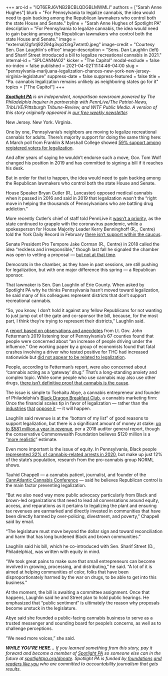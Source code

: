 +++
arc-id = "IQT6ERJ6VNB2BCBLQDGBLMWMLI"
authors = ["Sarah Anne Hughes"]
blurb = "For Pennsylvania to legalize cannabis, the idea would need to gain backing among the Republican lawmakers who control both the state House and Senate."
byline = "Sarah Anne Hughes of Spotlight PA"
description = "For Pennsylvania to legalize cannabis, the idea would need to gain backing among the Republican lawmakers who control both the state House and Senate."
image = "external/2gfxtj92294g3vp2t3rg7wtmt0.jpeg"
image-credit = "Courtesy Sen. Dan Laughlin's office"
image-description = "Sens. Dan Laughlin (left) and Sharif Street introduced a bill to legalize recreational cannabis in 2021."
internal-id = "SPLCANNA02"
kicker = "The Capitol"
modal-exclude = false
no-index = false
published = 2021-04-02T11:14:46-04:00
slug = "pennsylvania-marijuana-legalization-chances-new-york-new-jersey-virginia-legislature"
suppress-date = false
suppress-featured = false
title = "Pa. cannabis legalization remains unlikely as neighboring states go for it"
topics = ["The Capitol"]
+++

<a href="https://www.spotlightpa.org/"><i><b>Spotlight PA</b></i></a><i> is an independent, nonpartisan newsroom powered by The Philadelphia Inquirer in partnership with PennLive/The Patriot-News, TribLIVE/Pittsburgh Tribune-Review, and WITF Public Media. A version of this story originally appeared in </i><a href="https://www.spotlightpa.org/newsletters"><i>our free weekly newsletter</i></a><i>.</i>

New Jersey. New York. Virginia.

One by one, Pennsylvania’s neighbors are moving to legalize recreational cannabis for adults. There’s majority support for doing the same thing here: A March poll from Franklin &amp; Marshall College showed <a href="https://www.fandm.edu/uploads/files/200017560246277019-fmmarch2021-topline.pdf">59% support among registered voters for legalization</a>.

And after years of saying he wouldn’t endorse such a move, Gov. Tom Wolf changed his position in 2019 and has committed to signing a bill if it reaches his desk.

But in order for that to happen, the idea would need to gain backing among the Republican lawmakers who control both the state House and Senate.

<script src="https://www.spotlightpa.org/embed.js" async></script><div data-spl-embed-version="1" data-spl-src="https://www.spotlightpa.org/embeds/newsletter/"></div>

House Speaker Bryan Cutler (R., Lancaster) opposed medical cannabis when it passed in 2016 and said in 2019 that legalization wasn’t the “right move in helping the thousands of Pennsylvanians who are battling drug addiction.”

More recently Cutler’s chief of staff told PennLive it <a href="https://www.pennlive.com/politics/2020/08/wolf-calls-for-legalizing-marijuana-for-adult-recreational-use-in-pa-but-top-gop-lawmakers-say-its-a-pipe-dream.html">wasn’t a priority</a>, as the state continued to grapple with the coronavirus pandemic, while a spokesperson for House Majority Leader Kerry Benninghoff (R,., Centre) told the York Daily Record in February <a href="https://www.ydr.com/story/news/2021/02/25/marijuana-has-been-legalized-many-states-why-pa-hasnt-joined-them/4513018001/">there isn’t support within the caucus</a>.

Senate President Pro Tempore Jake Corman (R., Centre) in 2018 called the idea “reckless and irresponsible,” though last fall he signaled the chamber was open to vetting a proposal — <a href="https://web.archive.org/web/20221022211703/https://www.senatorcorman.com/2020/09/03/corman-says-movement-on-legalizing-marijuana-should-not-be-expected-this-fall/">but not at that time</a>.

Democrats in the chamber, as they have in past sessions, are still pushing for legalization, but with one major difference this spring — a Republican sponsor.

That lawmaker is Sen. Dan Laughlin of Erie County. When asked by Spotlight PA why he thinks Pennsylvania hasn’t moved toward legalization, he said many of his colleagues represent districts that don’t support recreational cannabis.

“So, you know, I don’t hold it against any fellow Republicans for not wanting to just jump out of the gate and co-sponsor the bill, because, for the most part, I think they’re trying to represent their districts,” Laughlin said.

A <a href="https://web.archive.org/web/20230117124337/https://www.governor.pa.gov/wp-content/uploads/2019/09/20190925_Pennsylvania_Report_on_Adult_Use_Recreational_Marijuana-.pdf">report based on observations and anecdotes</a> from Lt. Gov. John Fetterman’s 2019 listening tour of Pennsylvania’s 67 counties found that people were concerned about “an increase of people driving under the influence.” One working paper by a group of economists found that fatal crashes involving a driver who tested positive for THC had increased nationwide but <a href="https://www.nber.org/papers/w24417">did not appear to be related to legalization</a>.

People, according to Fetterman’s report, were also concerned about “cannabis acting as a ‘gateway’ drug.” That’s a long-standing anxiety and complex topic. While some people who use cannabis may also use other drugs, <a href="https://www.factcheck.org/2015/04/is-marijuana-really-a-gateway-drug/" target="_blank">there isn’t definitive proof that cannabis is the cause</a>.

The issue is simple to Tsehaitu Abye, a cannabis entrepreneur and founder of Philadelphia’s <a href="https://web.archive.org/web/20210508181910/https://www.blackdragonbreakfast.com/">Black Dragon Breakfast Club</a>, a cannabis marketing firm: Once the financial scales tip in favor of legalization — rather than the <a href="https://www.washingtonpost.com/news/wonk/wp/2016/09/09/a-maker-of-deadly-painkillers-is-bankrolling-the-opposition-to-legal-marijuana-in-arizona/?utm_campaign=buffer&amp;utm_content=buffer98ef7&amp;utm_medium=social&amp;utm_source=twitter.com">industries</a> <a href="https://theintercept.com/2016/09/14/beer-pot-ballot/">that</a> <a href="https://www.theguardian.com/sustainable-business/2016/oct/22/recreational-marijuana-legalization-big-business">oppose it</a> — it will happen.

Laughlin said revenue is at the “bottom of my list” of good reasons to support legalization, but there is a significant amount of money at stake: <a href="https://web.archive.org/20210402230536/https://www.paauditor.gov/press-releases/auditor-general-depasquale-says-state-could-reap-581-million-annually-by-regulating-taxing-marijuana">up to $581 million a year in revenue</a>, per a 2018 auditor general report, though the conservative Commonwealth Foundation believes $120 million is a “<a href="https://www.commonwealthfoundation.org/policyblog/detail/how-to-balance-the-budget-revenue-options">more realistic</a>” estimate.

Even more important is the issue of equity. In Pennsylvania, Black people <a href="https://norml.org/blog/2021/03/18/pennsylvania-police-arrested-20200-adults-for-marijuana-possession-during-pandemic/">represented 32% of cannabis-related arrests in 2020</a>, but make up just 12% of the state’s population, research from the pro-cannabis group NORML shows.

Tauhid Chappell — a cannabis patient, journalist, and founder of the <a href="https://web.archive.org/20210402230534/https://www.cannatlantic.co/">CannAtlantic Cannabis Conference</a> — said he believes Republican control is the main factor preventing legalization.

“But we also need way more public advocacy particularly from Black and brown-led organizations that need to lead all conversations around equity, access, and reparations as it pertains to legalizing the plant and ensuring tax revenues are earmarked and directly invested in communities that have been directly harmed by over-policing, divestment, and poverty,” Chappell said by email.

<script src="https://www.spotlightpa.org/embed.js" async></script><div data-spl-embed-version="1" data-spl-src="https://www.spotlightpa.org/embeds/donate/?teaser_text=If%20you%20learned%20something%20from%20this%20report%2C%20pay%20it%20forward%20and%20become%20a%20member%20of%20Spotlight%20PA%20so%20someone%20else%20can%20in%20the%20future.&cta_text=CLICK%20TO%20CONTRIBUTE&eyebrow_text=WHILE%20YOU'RE%20HERE..."></div>


“The legislature must move beyond the dollar sign and toward reconciliation and harm that has long burdened Black and brown communities.”

Laughlin said his bill, which he co-introduced with Sen. Sharif Street (D., Philadelphia), was written with equity in mind.

“We took great pains to make sure that small entrepreneurs can become involved in growing, processing, and distributing,” he said. “A lot of it is aimed at helping communities of color, folks that have been disproportionately harmed by the war on drugs, to be able to get into this business.”

At the moment, the bill is awaiting a committee assignment. Once that happens, Laughlin said he and Street plan to hold public hearings. He emphasized that “public sentiment” is ultimately the reason why proposals become unstuck in the legislature.

Abye said she founded a public-facing cannabis business to serve as a trusted messenger and sounding board for people’s concerns, as well as to challenge perceptions.

“We need more voices,” she said.

<i><b>WHILE YOU’RE HERE...</b></i><i> If you learned something from this story, pay it forward and become a member of </i><a href="https://www.spotlightpa.org/"><i>Spotlight PA</i></a><i> so someone else can in the future at </i><a href="https://www.spotlightpa.org/donate"><i>spotlightpa.org/donate</i></a><i>. Spotlight PA is funded by</i><a href="https://www.spotlightpa.org/support"><i> foundations</i></a><i> </i><a href="https://www.spotlightpa.org/support"><i>and readers like you</i></a><i> who are committed to accountability journalism that gets results.</i>

